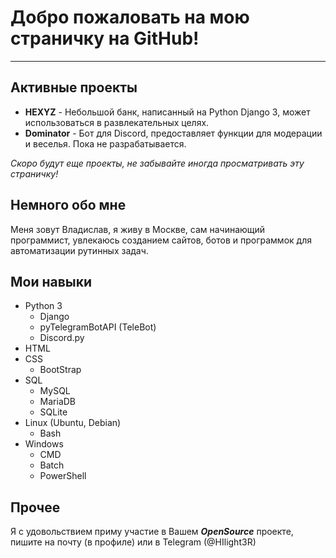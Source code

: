 # Добро пожаловать на мою страничку на GitHub!
---
## Активные проекты

- **HEXYZ** - Небольшой банк, написанный на Python Django 3, может использоваться в развлекательных целях.
- **Dominator** - Бот для Discord, предоставляет функции для модерации и веселья. Пока не разрабатывается.

*Скоро будут еще проекты, не забывайте иногда просматривать эту страничку!*
## Немного обо мне
Меня зовут Владислав, я живу в Москве, сам начинающий программист, увлекаюсь созданием сайтов, ботов и программок для автоматизации рутинных задач.
## Мои навыки
- Python 3
  - Django
  - pyTelegramBotAPI (TeleBot)
  - Discord.py
- HTML
- CSS
  - BootStrap
- SQL
  - MySQL
  - MariaDB
  - SQLite
- Linux (Ubuntu, Debian)
  - Bash
- Windows
  - CMD
  - Batch
  - PowerShell
## Прочее
Я с удовольствием приму участие в Вашем ***OpenSource*** проекте, пишите на почту (в профиле) или в Telegram (@HIlight3R)
